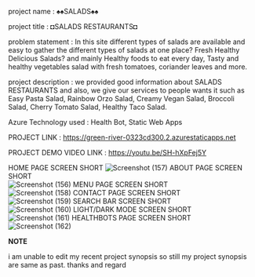 project name : ♠♠SALADS♠♠

project title : ◘SALADS RESTAURANTS◘

problem statement : In this site different types of salads are available and easy to gather the different types of salads at one place? Fresh Healthy Delicious Salads?                        and mainly Healthy foods to eat every day, Tasty and healthy vegetables salad with fresh tomatoes, coriander leaves and more.

project description : we provided good information about SALADS RESTAURANTS and also, we give our services to people wants it such as Easy Pasta Salad, Rainbow Orzo                            Salad, Creamy Vegan Salad, Broccoli Salad, Cherry Tomato Salad, Healthy Taco Salad.

 Azure Technology used : Health Bot, Static Web Apps
 
 PROJECT LINK : https://green-river-0323cd300.2.azurestaticapps.net
 
 PROJECT DEMO VIDEO LINK : https://youtu.be/SH-hXpFej5Y
 
 HOME PAGE SCREEN SHORT
 ![Screenshot (157)](https://user-images.githubusercontent.com/119582244/219728050-9da19b7d-644d-480c-814c-a88cbef51721.png)
 ABOUT PAGE SCREEN SHORT   
![Screenshot (156)](https://user-images.githubusercontent.com/119582244/219728292-974d6b10-b9b9-4d70-b5f0-ee17c763dfe7.png)
MENU PAGE SCREEN SHORT     
![Screenshot (158)](https://user-images.githubusercontent.com/119582244/219728396-6c1c0061-8e84-4c48-bf78-09c24be99a7d.png)
CONTACT PAGE SCREEN SHORT  
![Screenshot (159)](https://user-images.githubusercontent.com/119582244/219728509-c7e0742a-980d-46b0-b743-ecd0cb8c7551.png)
SEARCH BAR SCREEN SHORT    
![Screenshot (160)](https://user-images.githubusercontent.com/119582244/219728599-b8e89166-8e67-4df3-867f-aa22d459c463.png)
LIGHT/DARK MODE SCREEN SHORT  
![Screenshot (161)](https://user-images.githubusercontent.com/119582244/219728665-705bb28f-f855-4ce5-b77e-32af925094f3.png)
HEALTHBOTS PAGE SCREEN SHORT
![Screenshot (162)](https://user-images.githubusercontent.com/119582244/219728721-fcfaeca7-3538-4136-a074-00f6f44136d0.png)



****NOTE****

i am unable to edit my recent  project synopsis so still my project synopsis are same as past.
thanks and regard
